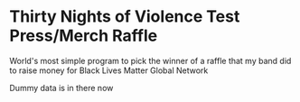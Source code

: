 # Thirty Nights of Violence Test Press/Merch Raffle
World's most simple program to pick the winner of a raffle that my band did to raise money for
Black Lives Matter Global Network

Dummy data is in there now